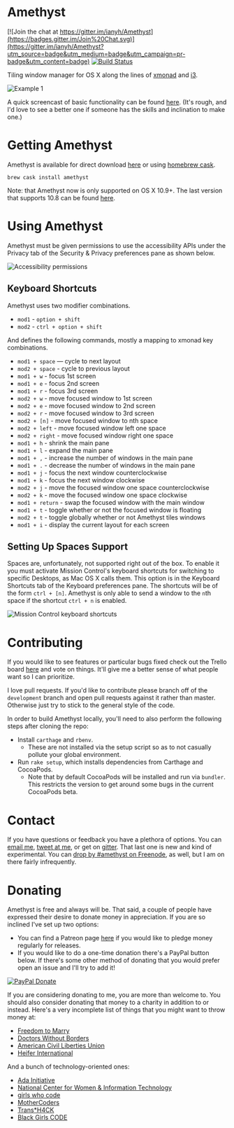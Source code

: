 Amethyst
========

[![Join the chat at https://gitter.im/ianyh/Amethyst](https://badges.gitter.im/Join%20Chat.svg)](https://gitter.im/ianyh/Amethyst?utm_source=badge&utm_medium=badge&utm_campaign=pr-badge&utm_content=badge)
[![Build Status](https://api.travis-ci.org/ianyh/Amethyst.svg?branch=master)](https://travis-ci.org/ianyh/Amethyst)

Tiling window manager for OS X along the lines of [xmonad](http://xmonad.org/) and [i3](https://i3wm.org/).

![Example 1](http://ianyh.com/amethyst/images/example-1.gif)

A quick screencast of basic functionality can be found [here](https://youtu.be/boPilhScpkY). (It's rough, and I'd love to see a better one if someone has the skills and inclination to make one.)

Getting Amethyst
================

Amethyst is available for direct download [here](http://ianyh.com/amethyst/versions/Amethyst-latest.zip) or using [homebrew cask](https://github.com/caskroom/homebrew-cask).

```
brew cask install amethyst
```

Note: that Amethyst now is only supported on OS X 10.9+. The last version that supports 10.8 can be found [here](http://ianyh.com/amethyst/versions/Amethyst-0.8.2.zip).

Using Amethyst
==============

Amethyst must be given permissions to use the accessibility APIs under the Privacy tab of the Security & Privacy preferences pane as shown below.

![Accessibility permissions](http://ianyh.com/amethyst/images/accessibility-window.png)

Keyboard Shortcuts
------------------

Amethyst uses two modifier combinations.

* `mod1` - `option + shift`
* `mod2` - `ctrl + option + shift`

And defines the following commands, mostly a mapping to xmonad key combinations.

* `mod1 + space` — cycle to next layout
* `mod2 + space` - cycle to previous layout
* `mod1 + w` - focus 1st screen
* `mod1 + e` - focus 2nd screen
* `mod1 + r` - focus 3rd screen
* `mod2 + w` - move focused window to 1st screen
* `mod2 + e` - move focused window to 2nd screen
* `mod2 + r` - move focused window to 3rd screen
* `mod2 + [n]` - move focused window to nth space
* `mod2 + left` - move focused window left one space
* `mod2 + right` - move focused window right one space
* `mod1 + h` - shrink the main pane
* `mod1 + l` - expand the main pane
* `mod1 + ,` - increase the number of windows in the main pane
* `mod1 + .` - decrease the number of windows in the main pane
* `mod1 + j` - focus the next window counterclockwise
* `mod1 + k` - focus the next window clockwise
* `mod2 + j` - move the focused window one space counterclockwise
* `mod2 + k` - move the focused window one space clockwise
* `mod1 + return` - swap the focused window with the main window
* `mod1 + t` - toggle whether or not the focused window is floating
* `mod2 + t` - toggle globally whether or not Amethyst tiles windows
* `mod1 + i` - display the current layout for each screen

Setting Up Spaces Support
-------------------------

Spaces are, unfortunately, not supported right out of the box. To enable it you
must activate Mission Control's keyboard shortcuts for switching to specific
Desktops, as Mac OS X calls them. This option is in the Keyboard Shortcuts tab
of the Keyboard preferences pane. The shortcuts will be of the form `ctrl +
[n]`. Amethyst is only able to send a window to the `n`th space if the shortcut
`ctrl + n` is enabled.

![Mission Control keyboard shortcuts](http://ianyh.com/amethyst/images/missioncontrol-shortcuts.png)

Contributing
============

If you would like to see features or particular bugs fixed check out the Trello board [here](https://trello.com/b/cCg3xhlb/amethyst) and vote on things. It'll give me a better sense of what people want so I can prioritize.

I love pull requests. If you'd like to contribute please branch off of the `development` branch and open pull requests against it rather than master. Otherwise just try to stick to the general style of the code.

In order to build Amethyst locally, you'll need to also perform the following steps after cloning the repo:

- Install `carthage` and `rbenv`.
  - These are not installed via the setup script so as to not casually pollute your global environment.
- Run `rake setup`, which installs dependencies from Carthage and CocoaPods.
  - Note that by default CocoaPods will be installed and run via `bundler`. This restricts the version to get around some bugs in the current CocoaPods beta.

Contact
=======

If you have questions or feedback you have a plethora of options. You can [email me](mailto:ianynda@gmail.com), [tweet at me](https://twitter.com/ianyh), or get on [gitter](https://gitter.im/ianyh/Amethyst). That last one is new and kind of experimental. You can [drop by #amethyst on Freenode](http://webchat.freenode.net/?channels=amethyst), as well, but I am on there fairly infrequently.

Donating
========

Amethyst is free and always will be. That said, a couple of people have expressed their desire to donate money in appreciation. If you are so inclined I've set up two options:

* You can find a Patreon page [here](http://www.patreon.com/ianyh) if you would like to pledge money regularly for releases.
* If you would like to do a one-time donation there's a PayPal button below. If there's some other method of donating that you would prefer open an issue and I'll try to add it!

[![PayPal Donate](https://img.shields.io/badge/paypal-donate-blue.svg)](https://www.paypal.com/cgi-bin/webscr?cmd=_donations&business=ianynda%40gmail%2ecom&lc=US&item_name=Ian%20Ynda%2dHummel&item_number=Amethyst&currency_code=USD&bn=PP%2dDonationsBF%3abtn_donate_LG%2egif%3aNonHosted)

If you are considering donating to me, you are more than welcome to. You should also consider donating that money to a charity in addition to or instead. Here's a very incomplete list of things that you might want to throw money at:

* [Freedom to Marry](https://secure.freedomtomarry.org/pages/donatetowin?source=BSDAds_GoogleGrant_EOY2013_Freedom%20to%20Marry-GG_Freedom%20to%20Marry_freedomtomarry&gclid=Cj0KEQjwq52iBRDEvrC12Jnz6coBEiQA2otXAsmb9ggRZp1ukDdxwvn7Y-1AN7mhTPZxcpC3dNokzY8aAmcl8P8HAQ)
* [Doctors Without Borders](https://donate.doctorswithoutborders.org/monthly.cfm?source=AZD140001D51&utm_source=google&utm_medium=ppc&gclid=Cj0KEQjwq52iBRDEvrC12Jnz6coBEiQA2otXAt-jLIelzmFWTo9t3xnrXGnyjffRnHQ_Ug2o6C1PdvkaAqQt8P8HAQ)
* [American Civil Liberties Union](https://www.aclu.org/secure/our-civil-liberties-are-under-attack-3?s_src=UNW140001SEM&ms=gad_SEM_Google_Search-Evergreen-ACLU%20Brand_ACLU%20Name%20Terms_DD_B2_aclu_e_53001180982)
* [Heifer International](http://www.heifer.org/what-you-can-do/index.html)

And a bunch of technology-oriented ones:

* [Ada Initiative](https://adainitiative.org/donate/)
* [National Center for Women & Information Technology](https://www.ncwit.org/donate)
* [girls who code](http://girlswhocode.com/get-involved/)
* [MotherCoders](https://www.indiegogo.com/projects/mothercoders-a-giant-hack-for-moms-who-want-in)
* [Trans*H4CK](http://www.transhack.org/support/)
* [Black Girls CODE](http://www.blackgirlscode.com/)
